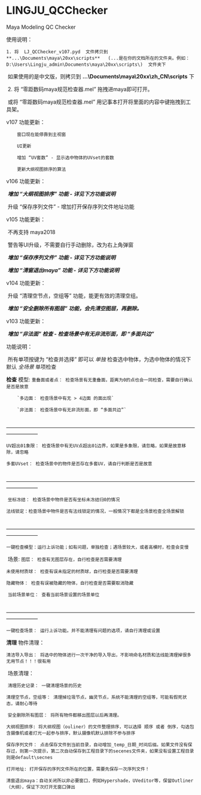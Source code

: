 # LINGJU_QCChecker
Maya Modeling QC Checker

使用说明：

   	1. 将  LJ_QCChecker_v107.pyd  文件拷贝到   **...\Documents\maya\20xx\scripts**   (...是在你的文档所在的文件夹。例如：D:\Users\Lingju_admin\Documents\maya\20xx\scripts\)  文件夹下

​	   如果使用的是中文版，则拷贝到 **...\Documents\maya\20xx\zh_CN\scripts** 下



​	2. 将  “零距数码maya规范检查器.mel”  拖拽进maya即可打开。

​		或将  “零距数码maya规范检查器.mel”  用记事本打开将里面的内容中键拖拽到工具架。


v107 功能更新：

      	窗口现在能停靠到主视窗

      	UI更新

      	增加 “UV套数” - 显示选中物体的UVset的套数

      	更新大纲视图排序的算法


v106 功能更新：

​	***增加 “大纲视图排序” 功能 - 详见下方功能说明***

​	升级 “保存序列文件” - 增加打开保存序列文件地址功能


v105 功能更新：

​	不再支持 maya2018

​	警告等UI升级，不需要自行手动删除，改为右上角弹窗

​	***增加  “保存序列文件” 功能 - 详见下方功能说明***

​	***增加 “清窗退出maya” 功能 - 详见下方功能说明***


v104 功能更新：

​	升级 “清理空节点，空组等” 功能，能更有效的清理空组。 

​	***增加 “安全删除所有图层” 功能，会先清空图层，再删除。***


v103 功能更新：

​	***增加 “非法面” 检查  -  检查场景中有无非流形面，即 “多面共边”***



功能说明：

​	        所有单项按键为 “检查并选择” 即可以 *单独* 检查选中物体，为选中物体的情况下默认 *全场景* 单项检查

**检查**
	模型:
		`重叠面或者点： 检查场景有无重叠面，距离为0的点也会一同检查，需要自行确认是否是故意`
  
		`多边面： 检查场景中有无 > 4边面 的面出现`
  
		`非法面： 检查场景中有无非流形面，即 “多面共边”`

​			——————————————————————————————————————————

​		`UV超出01象限： 检查场景中有无UV点超出01边界，如果是多象限，请忽略，如果是故意移除，请忽略`

​		`多套UVset： 检查场景中的物件是否存在多套UV，请自行判断是否是故意`

​			——————————————————————————————————————————

​		`坐标冻结： 检查场景中物件是否有坐标未冻结归0的情况`

​		`法线锁定：检查场景中物件是否有法线锁定的情况，一般情况下都是全场景检查全场景解锁`

​			——————————————————————————————————————————

​		`一键检查模型：运行上诉功能；如有问题，单独检查；遇场景较大，或者高模时，检查会变慢`

​        场景:
​		`图层： 检查有无图层存在，自行检查是否需要清理`

​		`未使用材质球： 检查有误未指定的材质球，自行检查是否需要清理`

​		`隐藏物体： 检查有误被隐藏的物体，自行检查是否需要取消隐藏`

​		`当前场景单位： 查看当前场景设置的场景单位`

​			——————————————————————————————————————————

​		`一键检查场景： 运行上诉功能。并不能清理有问题的选项，请自行清理或设置`

**清理**
	    物件清理：

​		        `清洁导入导出： 将选中的物体进行一次干净的导入导出，不影响命名材质和法线能清理掉很多无用节点！！！很有用`

​	    场景清理：

​			`清理历史记录： 一键清理场景的历史`

​			`清理空节点，空组等： 清理掉垃圾节点，幽灵节点，系统不能清理的空组等，可能有假死状态，请耐心等待`

​			`安全删除所有图层： 将所有物件都移出图层以后再清理。`

​			`大纲视图排序: 将大纲视图（ouliner）的文件整理排序，可以选择 顺序 或者 倒序，勾选包含摄像机或者灯光一起参与排序，默认摄像机默认排除不参与排序 `

​                	`保存序列文件： 点击保存文件到当前目录，自动增加_temp_日期_时间后缀。如果文件没有保存过，则第一次提示，第二次自动保存到工程目录下的secenes文件夹，如果没有设置工程目录则是default\secnes`

​			`打开地址: 打开保存的序列文件所在的位置，需要先保存一次序列文件！`

​			`清窗退出maya：自动关闭所以非必要窗口，例如Hypershade，UVeditor等，保留Outliner（大纲），保证下次打开无窗口弹出`


